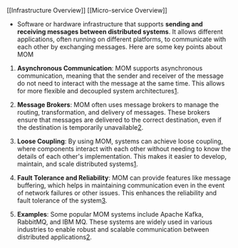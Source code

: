 [[Infrastructure Overview]] [[Micro-service Overview]]

- Software or hardware infrastructure that supports **sending and receiving messages between distributed systems**. It allows different applications, often running on different platforms, to communicate with each other by exchanging messages. Here are some key points about MOM

1. **Asynchronous Communication**: MOM supports asynchronous communication, meaning that the sender and receiver of the message do not need to interact with the message at the same time. This allows for more flexible and decoupled system architectures[1](https://en.wikipedia.org/wiki/Message-oriented_middleware).

2. **Message Brokers**: MOM often uses message brokers to manage the routing, transformation, and delivery of messages. These brokers ensure that messages are delivered to the correct destination, even if the destination is temporarily unavailable[2](https://www.g2.com/articles/message-oriented-middleware).

3. **Loose Coupling**: By using MOM, systems can achieve loose coupling, where components interact with each other without needing to know the details of each other's implementation. This makes it easier to develop, maintain, and scale distributed systems[1](https://en.wikipedia.org/wiki/Message-oriented_middleware).

4. **Fault Tolerance and Reliability**: MOM can provide features like message buffering, which helps in maintaining communication even in the event of network failures or other issues. This enhances the reliability and fault tolerance of the system[3](https://www.ibm.com/think/topics/middleware).

5. **Examples**: Some popular MOM systems include Apache Kafka, RabbitMQ, and IBM MQ. These systems are widely used in various industries to enable robust and scalable communication between distributed applications[2](https://www.g2.com/articles/message-oriented-middleware).